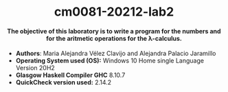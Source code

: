 # <div style="text-align: center">  cm0081-20212-lab2 </div> 
#### <div style="text-align: center">  The objective of this laboratory is to write a program for the numbers and for the aritmetic operations for the λ-calculus.</div> 
- **Authors**: Maria Alejandra Vélez Clavijo and Alejandra Palacio Jaramillo
- **Operating System used (OS):** Windows 10 Home single Language Version 20H2
- **Glasgow Haskell Compiler GHC** 8.10.7
- **QuickCheck version used:** 2.14.2
